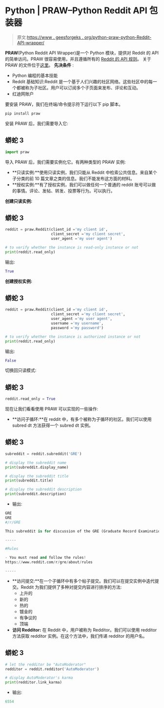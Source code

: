 # Python | PRAW–Python Reddit API 包装器

> 原文:[https://www . geesforgeks . org/python-praw-python-Reddit-API-wrapper/](https://www.geeksforgeeks.org/python-praw-python-reddit-api-wrapper/)

**PRAW**(Python Reddit API Wrapper)是一个 Python 模块，提供对 Reddit 的 API 的简单访问。PRAW 很容易使用，并且遵循所有的 [Reddit 的 API 规则](https://github.com/reddit-archive/reddit/wiki/API)。
关于 PRAW 的文件位于[这里](http://praw.readthedocs.io/)。
**先决条件** :

*   Python 编程的基本技能
*   Reddit 基础知识:Reddit 是一个基于人们兴趣的社区网络。这些社区中的每一个都被称为子社区。用户可以订阅多个子页面来发布、评论和互动。
*   红迪网账户

要安装 PRAW，我们在终端/命令提示符下运行以下 pip 脚本。

```py
pip install praw
```

安装 PRAW 后，我们需要导入它:

## 蟒蛇 3

```py
import praw
```

导入 PRAW 后，我们需要实例化它。有两种类型的 PRAW 实例:

*   **只读实例:**使用只读实例，我们只能从 Reddit 中检索公共信息。来自某个子分类的前 10 篇文章之类的信息。我们不能发布这方面的材料。
*   **授权实例:**有了授权实例，我们可以做任何一个普通的 reddit 账号可以做的事情。评论、发帖、转发、投票等行为。可以执行。

**创建只读实例:**

## 蟒蛇 3

```py
reddit = praw.Reddit(client_id ='my client id',
                     client_secret ='my client secret',
                     user_agent ='my user agent')

# to verify whether the instance is read-only instance or not
print(reddit.read_only)
```

输出:

```py
True
```

**创建授权实例:**

## 蟒蛇 3

```py
reddit = praw.Reddit(client_id ='my client id',
                     client_secret ='my client secret',
                     user_agent ='my user agent',
                     username ='my username',
                     password ='my password')

# to verify whether the instance is authorized instance or not
print(reddit.read_only)
```

输出:

```py
False
```

切换回只读模式:

## 蟒蛇 3

```py
reddit.read_only = True
```

现在让我们看看使用 PRAW 可以实现的一些操作:

*   **访问子循环:**在 reddit 中，有多个被称为子循环的社区。我们可以使用 subred dt 方法获得一个 subred dt 实例。

## 蟒蛇 3

```py
subreddit = reddit.subreddit('GRE')

# display the subreddit name
print(subreddit.display_name)

# display the subreddit title
print(subreddit.title)      

# display the subreddit description
print(subreddit.description)
```

*   输出:

```py
GRE
GRE
#/r/GRE  

This subreddit is for discussion of the GRE (Graduate Record Examination). If you're studying for the GRE, or can help people who are studying for the GRE, you're in the right place!

-----

#Rules

- You must read and follow the rules! 
https://www.reddit.com/r/gre/about/rules

-----
```

*   **访问提交:**在一个子循环中有多个帖子提交。我们可以在提交实例中迭代提交。Reddit 为我们提供了多种对提交内容进行排序的方法:
    *   上升的
    *   新的
    *   热的
    *   镀金的
    *   有争议的
    *   顶端
*   **访问 Redditor:** 在 Reddit 中，用户被称为 Redditor。我们可以使用 redditor 方法获取 redditor 实例。在这个方法中，我们传递 redditor 的用户名。

## 蟒蛇 3

```py
# let the redditor be "AutoModerator"
redditor = reddit.redditor('AutoModerator')

# display AutoModerator's karma
print(redditor.link_karma)
```

*   输出:

```py
6554
```